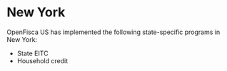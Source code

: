 # New York

OpenFisca US has implemented the following state-specific programs in New York:
* State EITC
* Household credit
